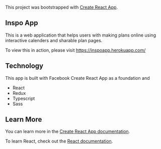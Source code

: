 This project was bootstrapped with [Create React App](https://github.com/facebook/create-react-app).

## Inspo App

This is a web application that helps users with making plans online using interactive calenders and sharable plan pages.

To view this in action, please visit https://inspoapp.herokuapp.com/

## Technology
This app is built with Facebook Create React App as a foundation and

  - React
  - Redux
  - Typescript
  - Sass

## Learn More

You can learn more in the [Create React App documentation](https://facebook.github.io/create-react-app/docs/getting-started).

To learn React, check out the [React documentation](https://reactjs.org/).
